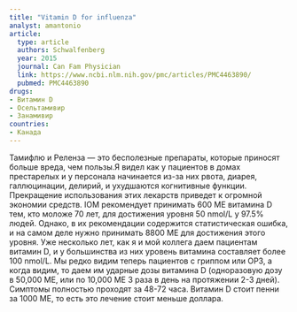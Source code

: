 ```yaml
---
title: "Vitamin D for influenza"
analyst: amantonio
article:
  type: article
  authors: Schwalfenberg
  year: 2015
  journal: Can Fam Physician
  link: https://www.ncbi.nlm.nih.gov/pmc/articles/PMC4463890/
  pubmed: PMC4463890
drugs:
- Витамин D
- Осельтамивир
- Занамивир
countries:
- Канада
---
```


Тамифлю и Реленза — это бесполезные препараты, которые приносят больше вреда, чем пользы.Я видел как у пациентов в домах престарелых и у персонала начинается из-за них рвота, диарея, галлюцинации, делирий, и ухудшаются когнитивные функции. Прекращение использования этих лекарств приведет к огромной экономии средств.
IOM рекомендует принимать 600 МЕ витамина D тем, кто моложе 70 лет, для достижения уровня 50 nmol/L у 97.5% людей. Однако, в их рекомендации содержится статистическая ошибка, и на самом деле нужно принимать 8800 МЕ для достижения этого уровня.
Уже несколько лет, как я и мой коллега даем пациентам витамин D, и у большинства из них уровень витамина составляет более 100 nmol/L. Мы редко видим теперь пациентов с гриппом или ОРЗ, а когда видим, то даем им ударные дозы витамина D (одноразовую дозу в 50,000 МЕ, или по 10,000 МЕ 3 раза в день на протяжении 2-3 дней). Симптомы полностью проходят за 48-72 часа. Витамин D стоит пенни за 1000 МЕ, то есть это лечение стоит меньше доллара.
